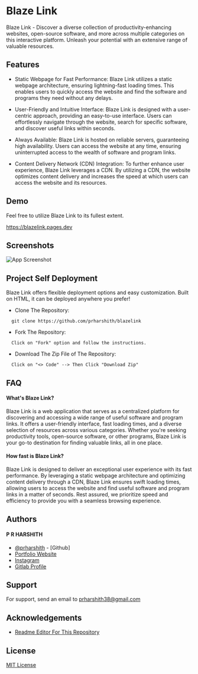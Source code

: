 # Blaze Link
Blaze Link - Discover a diverse collection of productivity-enhancing websites, open-source software, and more across multiple categories on this interactive platform. Unleash your potential with an extensive range of valuable resources.

## Features

- Static Webpage for Fast Performance: Blaze Link utilizes a static webpage architecture, ensuring lightning-fast loading times. This enables users to quickly access the website and find the software and programs they need without any delays.

- User-Friendly and Intuitive Interface: Blaze Link is designed with a user-centric approach, providing an easy-to-use interface. Users can effortlessly navigate through the website, search for specific software, and discover useful links within seconds.

- Always Available: Blaze Link is hosted on reliable servers, guaranteeing high availability. Users can access the website at any time, ensuring uninterrupted access to the wealth of software and program links.

- Content Delivery Network (CDN) Integration: To further enhance user experience, Blaze Link leverages a CDN. By utilizing a CDN, the website optimizes content delivery and increases the speed at which users can access the website and its resources.

## Demo

Feel free to utilize Blaze Link to its fullest extent.

https://blazelink.pages.dev

## Screenshots

![App Screenshot](https://via.placeholder.com/468x300?text=App+Screenshot+Here)
## Project Self Deployment

Blaze Link offers flexible deployment options and easy customization. Built on HTML, it can be deployed anywhere you prefer!

- Clone The Repository:

```
  git clone https://github.com/prharshith/blazelink
```

- Fork The Repository:

```
  Click on "Fork" option and follow the instructions.
```

- Download The Zip File of The Repository:
```
  Click on "<> Code" --> Then Click "Download Zip"
```


## FAQ

#### What's Blaze Link?

Blaze Link is a web application that serves as a centralized platform for discovering and accessing a wide range of useful software and program links. It offers a user-friendly interface, fast loading times, and a diverse selection of resources across various categories. Whether you're seeking productivity tools, open-source software, or other programs, Blaze Link is your go-to destination for finding valuable links, all in one place.

#### How fast is Blaze Link?

Blaze Link is designed to deliver an exceptional user experience with its fast performance. By leveraging a static webpage architecture and optimizing content delivery through a CDN, Blaze Link ensures swift loading times, allowing users to access the website and find useful software and program links in a matter of seconds. Rest assured, we prioritize speed and efficiency to provide you with a seamless browsing experience.

## Authors
#### P R HARSHITH
- [@prharshith](https://www.github.com/prharshith) - [Github]
- [Portfolio Website](https://prharshith.tk)
- [Instagram](https://instagram.com/p.r_harshith)
- [Gitlab Profile](https://www.gitlab.com/prharshith)


## Support

For support, send an email to prharshith38@gmail.com


## Acknowledgements

 - [Readme Editor For This Repository](https://readme.so)

## License

[MIT License](https://github.com/prharshith/blazelink/blob/main/LICENSE)
